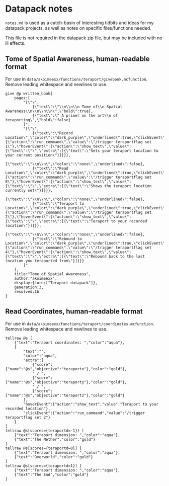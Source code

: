 # Datapack notes
`notes.md` is used as a catch-basin of interesting tidbits and ideas for my 
datapack projects, as well as notes on specific files/functions needed.

This file is not required in the datapack zip file, but may be included with no 
ill effects.

## Tome of Spatial Awareness, human-readable format
For use in `data/akoimeexx/functions/teraport/givebook.mcfunction`. Remove 
leading whitespace and newlines to use.

```
give @p written_book{
    pages:[
        "[\"\",
            {\"text\":\"\\n\\n\\n Tome of\\n Spatial Awareness\\n\\n\\n\\n\",\"bold\":true},
            {\"text\":\" A primer on the art\\n of teraporting\",\"bold\":false}
        ]",
        "[\"\",
            {\"text\":\"Record Location\",\"color\":\"dark_purple\",\"underlined\":true,\"clickEvent\":{\"action\":\"run_command\",\"value\":\"/trigger teraportflag set 1\"},\"hoverEvent\":{\"action\":\"show_text\",\"value\":{\"text\":\"\",\"extra\":[{\"text\":\"Sets your teraport location to your current position\"}]}}},
            {\"text\":\"\\n\\n\",\"color\":\"none\",\"underlined\":false},
            {\"text\":\"Read Location\",\"color\":\"dark_purple\",\"underlined\":true,\"clickEvent\":{\"action\":\"run_command\",\"value\":\"/trigger teraportflag set 8\"},\"hoverEvent\":{\"action\":\"show_text\",\"value\":{\"text\":\"\",\"extra\":[{\"text\":\"Shows the teraport location currently set\"}]}}},
            {\"text\":\"\\n\\n\",\"color\":\"none\",\"underlined\":false},
            {\"text\":\"Teraport to Location\",\"color\":\"dark_purple\",\"underlined\":true,\"clickEvent\":{\"action\":\"run_command\",\"value\":\"/trigger teraportflag set 2\"},\"hoverEvent\":{\"action\":\"show_text\",\"value\":{\"text\":\"\",\"extra\":[{\"text\":\"Teraport to your recorded location\"}]}}},
            {\"text\":\"\\n\\n\",\"color\":\"none\",\"underlined\":false},
            {\"text\":\"Rebound to Location\",\"color\":\"dark_purple\",\"underlined\":true,\"clickEvent\":{\"action\":\"run_command\",\"value\":\"/trigger teraportflag set 4\"},\"hoverEvent\":{\"action\":\"show_text\",\"value\":{\"text\":\"\",\"extra\":[{\"text\":\"Rebound back to the last location you teraported from\"}]}}}
        ]"
    ],
    title:"Tome of Spatial Awareness",
    author:"akoimeexx",
    display:{Lore:["Teraport datapack"]},
    generation:3,
    resolved:1b
}
```

## Read Coordinates, human-readable format
For use in `data/akoimeexx/functions/teraport/coordinates.mcfunction`. Remove 
leading whitespace and newlines to use.

```
tellraw @s [
    {"text":"Teraport coordinates: ","color":"aqua"}, 
    {
        "text":"",
        "color":"aqua",
        "extra":[
            {"score":{"name":"@s","objective":"teraportx"},"color":"gold"},
            " / ",
            {"score":{"name":"@s","objective":"teraporty"},"color":"gold"},
            " / ",
            {"score":{"name":"@s","objective":"teraportz"},"color":"gold"}
        ],
        "hoverEvent":{"action":"show_text","value":"Teraport to your recorded location"},
        "clickEvent":{"action":"run_command","value":"/trigger teraportflag set 2"}
    }
]
tellraw @s[scores={teraportd=-1}] [
    {"text":"Teraport dimension: ","color":"aqua"},
    {"text":"The Nether","color":"gold"}
]
tellraw @s[scores={teraportd=0}] [
    {"text":"Teraport dimension: ","color":"aqua"},
    {"text":"Overworld","color":"gold"}
]
tellraw @s[scores={teraportd=1}] [
    {"text":"Teraport dimension: ","color":"aqua"},
    {"text":"The End","color":"gold"}
]
```

